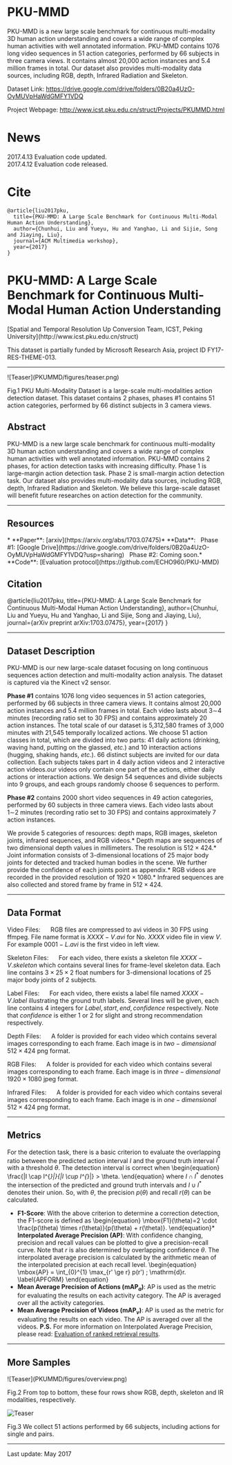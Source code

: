 # PKU-MMD
PKU-MMD is a new large scale benchmark for continuous multi-modality 3D human action understanding and covers a wide range of complex human activities with well annotated information. PKU-MMD contains 1076 long video sequences in 51 action categories, performed by 66 subjects in three camera views. It contains almost 20,000 action instances and 5.4 million frames in total. Our dataset also provides multi-modality data sources, including RGB, depth, Infrared Radiation and Skeleton. 

Dataset Link: https://drive.google.com/drive/folders/0B20a4UzO-OyMUVpHaWdGMFY1VDQ

Project Webpage: http://www.icst.pku.edu.cn/struct/Projects/PKUMMD.html

# News
2017.4.13 Evaluation code updated. <br/> 
2017.4.12 Evaluation code released.

# Cite

```
@article{liu2017pku, 
  title={PKU-MMD: A Large Scale Benchmark for Continuous Multi-Modal Human Action Understanding},
  author={Chunhui, Liu and Yueyu, Hu and Yanghao, Li and Sijie, Song and Jiaying, Liu},
  journal={ACM Multimedia workshop},
  year={2017}
}
```

<div id="main">

<div class="content">

<div class="title">

# PKU-MMD: A Large Scale Benchmark for Continuous Multi-Modal Human Action Understanding

</div>

<div class="authors">

<div class="author">[Spatial and Temporal Resolution Up Conversion Team, ICST, Peking University](http://www.icst.pku.edu.cn/struct)

This dataset is partially funded by Microsoft Research Asia, project ID FY17-RES-THEME-013.

</div>

</div>

* * *

<div class="overview sec">

<div class="picture_wrapper" width="50%">![Teaser](PKUMMD/figures/teaser.png)

Fig.1 PKU Multi-Modality Dataset is a large-scale multi-modalities action detection dataset. This dataset contains 2 phases, phases #1 contains 51 action categories, performed by 66 distinct subjects in 3 camera views.

</div>

</div>

<div class="abstract_sec">

## Abstract

<div class="desp">

PKU-MMD is a new large scale benchmark for continuous multi-modality 3D human action understanding and covers a wide range of complex human activities with well annotated information. PKU-MMD contains 2 phases, for action detection tasks with increasing difficulty. Phase 1 is large-margin action detection task. Phase 2 is small-margin action detection task. Our dataset also provides multi-modality data sources, including RGB, depth, Infrared Radiation and Skeleton. We believe this large-scale dataset will benefit future researches on action detection for the community.

</div>

</div>

* * *

<div class="download_sec">

## Resources

<div>*   **Paper**: [arxiv](https://arxiv.org/abs/1703.07475)*   **Data**:
      Phase #1: [Google Drive](https://drive.google.com/drive/folders/0B20a4UzO-OyMUVpHaWdGMFY1VDQ?usp=sharing)
      Phase #2: Coming soon.*   **Code**: [Evaluation protocol](https://github.com/ECHO960/PKU-MMD)</div>

</div>

<div class="citation_sec">

## Citation

@article{liu2017pku, title={PKU-MMD: A Large Scale Benchmark for Continuous Multi-Modal Human Action Understanding}, author={Chunhui, Liu and Yueyu, Hu and Yanghao, Li and Sijie, Song and Jiaying, Liu}, journal={arXiv preprint arXiv:1703.07475}, year={2017} }

</div>

* * *

<div class="abstract_sec">

## Dataset Description

<div class="desp">PKU-MMD is our new large-scale dataset focusing on long continuous sequences action detection and multi-modality action analysis. The dataset is captured via the Kinect v2 sensor.

**Phase #1** contains 1076 long video sequences in 51 action categories, performed by 66 subjects in three camera views. It contains almost 20,000 action instances and 5.4 million frames in total. Each video lasts about 3$\sim$4 minutes (recording ratio set to 30 FPS) and contains approximately 20 action instances. The total scale of our dataset is 5,312,580 frames of 3,000 minutes with 21,545 temporally localized actions.
We choose 51 action classes in total, which are divided into two parts: 41 daily actions (drinking, waving hand, putting on the glassed, _etc._) and 10 interaction actions (hugging, shaking hands, _etc._). 66 distinct subjects are invited for our data collection. Each subjects takes part in 4 daily action videos and 2 interactive action videos.our videos only contain one part of the actions, either daily actions or interaction actions. We design 54 sequences and divide subjects into 9 groups, and each groups randomly choose 6 sequences to perform.

**Phase #2** contains 2000 short video sequences in 49 action categories, performed by 60 subjects in three camera views. Each video lasts about 1$\sim$2 minutes (recording ratio set to 30 FPS) and contains approximately 7 action instances.

We provide 5 categories of resources: depth maps, RGB images, skeleton joints, infrared sequences, and RGB videos.*   Depth maps are sequences of two dimensional depth values in millimeters. The resolution is $512\times424$.*   Joint information consists of 3-dimensional locations of 25 major body joints for detected and tracked human bodies in the scene. We further provide the confidence of each joints point as appendix.*   RGB videos are recorded in the provided resolution of $1920\times1080$.*   Infrared sequences are also collected and stored frame by frame in $512\times424$.</div>

* * *

## Data Format

<div class="format">

Video Files:
     RGB files are compressed to avi videos in 30 FPS using ffmpeg. File name format is $XXXX-V.avi$ for No. $XXXX$ video file in view $V$. For example $0001-L.avi$ is the first video in left view.

Skeleton Files:
     For each video, there exists a skeleton file $XXXX-V.skeleton$ which contains several lines for frame-level skeleton data. Each line contains $3\times 25\times 2$ float numbers for 3-dimensional locations of 25 major body joints of 2 subjects.

Label Files:
     For each video, there exists a label file named $XXXX-V.label$ illustrating the ground truth labels. Several lines will be given, each line contains 4 integers for $Label, start, end, confidence$ respectively. Note that $confidence$ is either $1$ or $2$ for slight and strong recommendation respectively.

Depth Files:
     A folder is provided for each video which contains several images corresponding to each frame. Each image is in $two-dimensional$ $512\times 424$ png format.

RGB Files:
     A folder is provided for each video which contains several images corresponding to each frame. Each image is in $three-dimensional$ $1920\times 1080$ jpeg format.

Infrared Files:
     A folder is provided for each video which contains several images corresponding to each frame. Each image is in $one-dimensional$ $512\times 424$ png format.

</div>

* * *

## Metrics

<div class="desp">

For the detection task, there is a basic criterion to evaluate the overlapping ratio between the predicted action interval $I$ and the ground truth interval $I^{*}$ with a threshold $\theta$. The detection interval is correct when \begin{equation} \frac{|I \cap I^{*}|}{|I \cup I^{*}|} > \theta. \end{equation} where $I \cap I^{*}$ denotes the intersection of the predicted and ground truth intervals and $I \cup I^{*}$ denotes their union. So, with $\theta$, the precision $p(\theta)$ and recall $r(\theta)$ can be calculated.

*   **F1-Score**: With the above criterion to determine a correction detection, the F1-score is defined as \begin{equation} \mbox{F1}(\theta)=2 \cdot \frac{p(\theta) \times r(\theta)}{p(\theta) + r(\theta)}. \end{equation}*   **Interpolated Average Precision (AP)**: With confidence changing, precision and recall values can be plotted to give a precision-recall curve. Note that $r$ is also determined by overlapping confidence $\theta$. The interpolated average precision is calculated by the arithmetic mean of the interpolated precision at each recall level. \begin{equation} \mbox{AP} = \int_{0}^{1} \max_{r' \ge r} p(r') \; \mathrm{d}r. \label{APFORM} \end{equation}
*   **Mean Average Precision of Actions (mAP$_a$)**: AP is used as the metric for evaluating the results on each activity category. The AP is averaged over all the activity categories.
*   **Mean Average Precision of Videos (mAP$_v$)**: AP is used as the metric for evaluating the results on each video. The AP is averaged over all the videos.
**P.S.** For more information on Interpolated Average Precision, please read: [Evaluation of ranked retrieval results](https://nlp.stanford.edu/IR-book/html/htmledition/evaluation-of-ranked-retrieval-results-1.html).</div>

</div>

* * *

<div class="experiments_sec sec">

## More Samples

<div class="picture_result">![Teaser](PKUMMD/figures/overview.png)

Fig.2 From top to bottom, these four rows show RGB, depth, skeleton and IR modalities, respectively.

![Teaser](PKUMMD/figures/samples.png)

Fig.3 We collect 51 actions performed by 66 subjects, including actions for single and pairs.

</div>

</div>

* * *

Last update: May 2017

</div>

</div>
